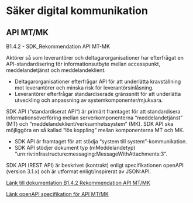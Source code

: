 # Säker digital kommunikation

## API MT/MK

B1.4.2 - SDK_Rekommendation API MT-MK

Aktörer så som leverantörer och deltagarorganisationer har efterfrågat en API-standardisering för informationsutbyte mellan accesspunkt, meddelandetjänst och meddelandeklient.

* Deltagarorganisationer efterfrågar API för att underlätta kravställning mot leverantörer och minska risk för leverantörsinlåsning.
* Leverantörer efterfrågar standardiserade gränssnitt för att underlätta utveckling och anpassning av systemkomponenter/mjukvara.

SDK API (“standardiserat API“) är primärt framtaget för att standardisera informationsöverföring mellan serverkomponenterna “meddelandetjänst” (MT) och “meddelandeklient/verksamhetssystem” (MK).
SDK API ska möjliggöra en så kallad “lös koppling” mellan komponenterna MT och MK.

* SDK API är framtaget för att stödja “system till system”-kommunikation.
* SDK API stödjer dokument typ (mMeddelandetyp) “urn:riv:infrastructure:messaging:MessageWithAttachments:3“.

SDK API (REST API) är beskrivet (kontrakt) enligt
specifikationen openAPI (version 3.1.x) och är utformat enligt/inspirerat av
JSON:API.


[Länk till dokumentation B1.4.2 Rekommendation API MT/MK](../API/B1.4.2%20-%20Rekommendation%20API%20MT-MK.pdf)

[Länk openAPI specifikation för API MT/MK](../API/sdk-api-restful.yml)

